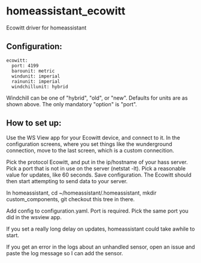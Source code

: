 # homeassistant_ecowitt
Ecowitt driver for homeassistant

## Configuration:

    ecowitt:
      port: 4199
      barounit: metric
      windunit: imperial
      rainunit: imperial
      windchillunit: hybrid

Windchill can be one of "hybrid", "old", or "new".  Defaults for units are
as shown above.  The only mandatory "option" is "port".

## How to set up:

Use the WS View app for your Ecowitt device, and connect to it.  In the
configuration screens, where you set things like the wunderground connection,
move to the last screen, which is a custom connecition.

Pick the protocol Ecowitt, and put in the ip/hostname of your hass server.
Pick a port that is not in use on the server (netstat -lt).
Pick a reasonable value for updates, like 60 seconds.
Save configuration.  The Ecowitt should then start attempting to send data
to your server.

In homeassistant, cd ~/homeassistant/.homeassistant, mkdir custom_components,
git checkout this tree in there.

Add config to configuration.yaml.  Port is required.  Pick the same port you did
in the wsview app.

If you set a really long delay on updates, homeassistant could take awhile to
start.

If you get an error in the logs about an unhandled sensor, open an issue and
paste the log message so I can add the sensor.
